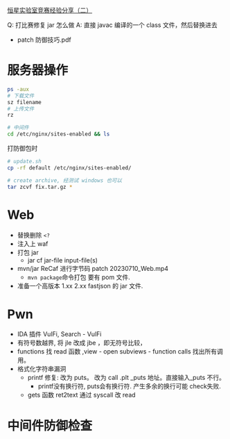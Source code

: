 [恒星实验室竞赛经验分享（二）](https://www.bilibili.com/video/BV1N94y1D75B/)

Q: 打比赛修复 jar 怎么做
A: 直接 javac 编译的一个 class 文件，然后替换进去

- patch 防御技巧.pdf

# 服务器操作

```bash
ps -aux
# 下载文件
sz filename
# 上传文件
rz

# 中间件
cd /etc/nginx/sites-enabled && ls
```

打防御包时

```bash
# update.sh
cp -rf default /etc/nginx/sites-enabled/

# create archive, 经测试 windows 也可以
tar zcvf fix.tar.gz *
```

# Web

- 替换删除 `<?`
- 注入上 waf
- 打包 jar
  - jar cf jar-file input-file(s)
- mvn/jar ReCaf 进行字节码 patch 20230710_Web.mp4
  - `mvn package`命令打包 要有 pom 文件.
- 准备一个高版本 1.xx 2.xx fastjson 的 jar 文件.

# Pwn

- IDA 插件 VulFi, Search - VulFi
- 有符号数越界, 将 jle 改成 jbe ，即无符号比较，
- functions 找 read 函数 ,view - open subviews - function calls 找出所有调用。
- 格式化字符串漏洞
  - printf 修复: 改为 puts。 改为 call .plt \_puts 地址。直接输入\_puts 不行。
      - printf没有换行符, puts会有换行符. 产生多余的换行可能 check失败.
  - gets 函数 ret2text 通过 syscall 改 read

# 中间件防御检查
